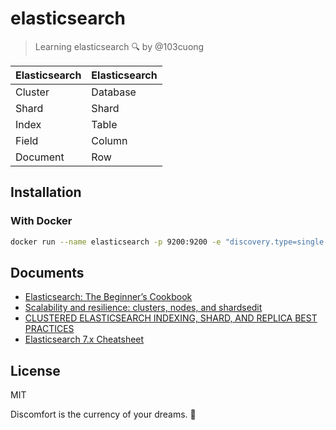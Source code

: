 # elasticsearch

> Learning elasticsearch 🔍 by @103cuong

| Elasticsearch 	| Elasticsearch 	|
|---------------	|---------------	|
| Cluster       	| Database      	|
| Shard         	| Shard         	|
| Index         	| Table         	|
| Field         	| Column        	|
| Document      	| Row           	|

## Installation

### With Docker

```sh
docker run --name elasticsearch -p 9200:9200 -e "discovery.type=single-node" elasticsearch:7.8.0
```

## Documents

- [Elasticsearch: The Beginner’s Cookbook](https://medium.com/@animeshblog/elasticsearch-the-beginners-cookbook-1cf30f98218)
- [Scalability and resilience: clusters, nodes, and shardsedit](https://www.elastic.co/guide/en/elasticsearch/reference/current/scalability.html)
- [CLUSTERED ELASTICSEARCH INDEXING, SHARD, AND REPLICA BEST PRACTICES](https://www.objectrocket.com/blog/elasticsearch/clustered-elasticsearch-best-practices/)
- [Elasticsearch 7.x Cheatsheet](https://elasticsearch-cheatsheet.jolicode.com/)

## License

MIT

<!-- INSPIRATIONAL_QUOTE_START -->
Discomfort is the currency of your dreams.
🐯
<!-- INSPIRATIONAL_QUOTE_END -->
